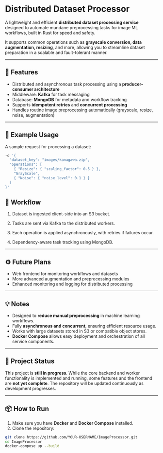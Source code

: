 # Distributed Dataset Processor

A lightweight and efficient **distributed dataset processing service** designed to automate mundane preprocessing tasks for image ML workflows, built in Rust for speed and safety.  

It supports common operations such as **grayscale conversion, data augmentation, resizing**, and more, allowing you to streamline dataset preparation in a scalable and fault-tolerant manner.

---

## 🧱 Features

- Distributed and asynchronous task processing using a **producer-consumer architecture**  
- Middleware: **Kafka** for task messaging  
- Database: **MongoDB** for metadata and workflow tracking  
- Supports **idempotent retries** and **concurrent processing**  
- Handles routine image preprocessing automatically (grayscale, resize, noise, augmentation)  

---

## 🚀 Example Usage

A sample request for processing a dataset:

```bash
-d '{
  "dataset_key": "images/kanagawa.zip",
  "operations": [
    { "Resize": { "scaling_factor": 0.5 } },
    "GrayScale",
    { "Noise": { "noise_level": 0.1 } }
  ]
}'
```

## 🔄 Workflow
1. Dataset is ingested client-side into an S3 bucket.

2. Tasks are sent via Kafka to the distributed workers.

3. Each operation is applied asynchronously, with retries if failures occur.

4. Dependency-aware task tracking using MongoDB.

---

## ⚙️ Future Plans

- Web frontend for monitoring workflows and datasets  
- More advanced augmentation and preprocessing modules  
- Enhanced monitoring and logging for distributed processing  

---

## 💡 Notes

- Designed to **reduce manual preprocessing** in machine learning workflows.  
- Fully **asynchronous and concurrent**, ensuring efficient resource usage.  
- Works with large datasets stored in S3 or compatible object stores.  
- **Docker Compose** allows easy deployment and orchestration of all service components.

---

## 🚧 Project Status

This project is **still in progress**. While the core backend and worker functionality is implemented and running, some features and the frontend are **not yet complete**. The repository will be updated continuously as development progresses.

---

## 📦 How to Run

1. Make sure you have **Docker** and **Docker Compose** installed.  
2. Clone the repository:
```bash
git clone https://github.com/YOUR-USERNAME/ImageProcessor.git
cd ImageProcessor
docker-compose up --build
```
